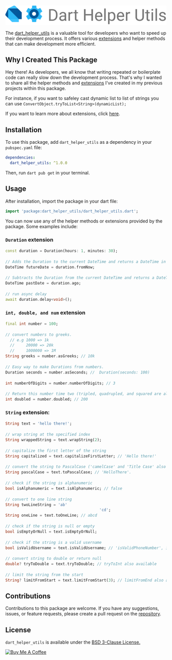 ![](./logo.svg)

The [dart_helper_utils](https://pub.dev/packages/dart_helper_utils) is a valuable tool for developers who want to speed up their development process. It offers various [extensions](https://dart.dev/language/extension-methods) and helper methods that can make development more efficient.

## **Why I Created This Package**

Hey there! As developers, we all know that writing repeated or boilerplate code can really slow down the development process. That's why I wanted to share all the helper methods and [extensions](https://dart.dev/language/extension-methods) I've created in my previous projects within this package.

For instance, if you want to safeley cast dynamic list to list of strings you can use `ConvertObject.tryToList<String>(dynamicList);`

If you want to learn more about extensions, click [here](https://dart.dev/language/extension-methods).

## Installation

To use this package, add `dart_helper_utils` as a dependency in your `pubspec.yaml` file:

```yaml
dependencies:
  dart_helper_utils: ^1.0.0
```

Then, run `dart pub get` in your terminal.

## Usage

After installation, import the package in your dart file:

```dart
import 'package:dart_helper_utils/dart_helper_utils.dart';
```

You can now use any of the helper methods or extensions provided by the package. Some examples include:

### `Duration` extension

```dart
const duration = Duration(hours: 1, minutes: 30);

// Adds the Duration to the current DateTime and returns a DateTime in the future.
DateTime futureDate = duration.fromNow;

// Subtracts the Duration from the current DateTime and returns a DateTime in the past
DateTime pastDate = duration.ago;

// run async delay
await duration.delay<void>(); 

```

### `int, double, and num` extension

```dart
final int number = 100;

// convert numbers to greeks.
  // e.g 1000 => 1k
  //     20000 => 20k
  //     1000000 => 1M
String greeks = number.asGreeks; // 10k

// Easy way to make Durations from numbers.
Duration seconds = number.asSeconds; //  Duration(seconds: 100)
  
int numberOfDigits = number.numberOfDigits; // 3

// Return this number time two (tripled, quadrupled, and squared are also available).
int doubled = number.doubled; // 200
```

### `String` extension:

```dart
String text = 'hello there!';

// wrap string at the specified index
String wrappedString = text.wrapString(2);

// capitalize the first letter of the string
String capitalized = text.capitalizeFirstLetter; // 'Hello there!'

// convert the string to PascalCase ('camelCase' and 'Title Case' also available)
String pascalCase = text.toPascalCase; // 'HelloThere'.

// check if the string is alphanumeric
bool isAlphanumeric = text.isAlphanumeric; // false

// convert to one line string
String twoLineString = 'ab'
  										 'cd';
String oneLine = text.toOneLine; // abcd

// check if the string is null or empty
bool isEmptyOrNull = text.isEmptyOrNull;

// check if the string is a valid username 
bool isValidUsername = text.isValidUsername; // 'isValidPhoneNumber', isValidEmail, isValidHTML, and more are also available

// convert string to double or return null
double? tryToDouble = text.tryToDouble; // tryToInt also available

// limit the string from the start
String? limitFromStart = text.limitFromStart(3); // limitFromEnd also available

```

## Contributions

Contributions to this package are welcome. If you have any suggestions, issues, or feature requests, please create a pull request on the [repository](https://github.com/omar-hanafy/dart_helper_utils).

## License

`dart_helper_utils` is available under the [BSD 3-Clause License.](https://opensource.org/license/bsd-3-clause/)

<a href="https://www.buymeacoffee.com/omar.hanafy" target="_blank"><img src="https://cdn.buymeacoffee.com/buttons/default-orange.png" alt="Buy Me A Coffee" height="41" width="174"></a>
